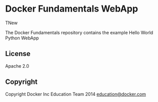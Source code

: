 Docker Fundamentals WebApp
==========================
TNew 

The Docker Fundamentals repository contains the example Hello World Python WebApp

## License

Apache 2.0

## Copyright

Copyright Docker Inc Education Team 2014 <education@docker.com>
